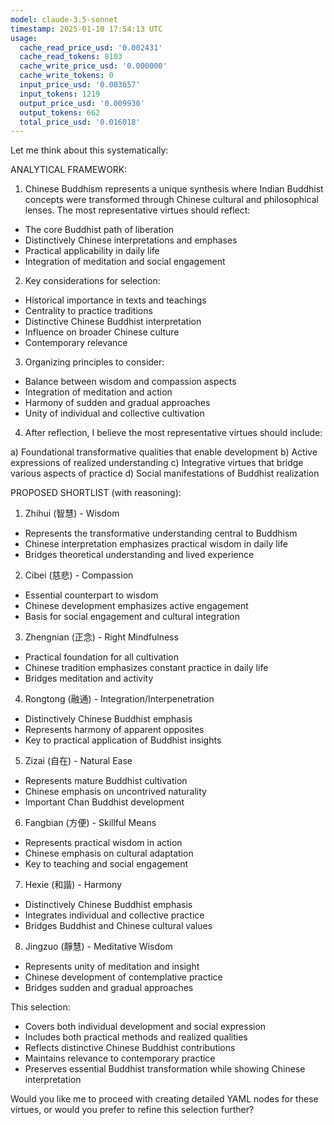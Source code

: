 ```yaml
---
model: claude-3.5-sonnet
timestamp: 2025-01-10 17:54:13 UTC
usage:
  cache_read_price_usd: '0.002431'
  cache_read_tokens: 8103
  cache_write_price_usd: '0.000000'
  cache_write_tokens: 0
  input_price_usd: '0.003657'
  input_tokens: 1219
  output_price_usd: '0.009930'
  output_tokens: 662
  total_price_usd: '0.016018'
---
```


Let me think about this systematically:

ANALYTICAL FRAMEWORK:
1. Chinese Buddhism represents a unique synthesis where Indian Buddhist concepts were transformed through Chinese cultural and philosophical lenses. The most representative virtues should reflect:
- The core Buddhist path of liberation
- Distinctively Chinese interpretations and emphases
- Practical applicability in daily life
- Integration of meditation and social engagement

2. Key considerations for selection:
- Historical importance in texts and teachings
- Centrality to practice traditions
- Distinctive Chinese Buddhist interpretation
- Influence on broader Chinese culture
- Contemporary relevance

3. Organizing principles to consider:
- Balance between wisdom and compassion aspects
- Integration of meditation and action
- Harmony of sudden and gradual approaches
- Unity of individual and collective cultivation

4. After reflection, I believe the most representative virtues should include:

a) Foundational transformative qualities that enable development
b) Active expressions of realized understanding
c) Integrative virtues that bridge various aspects of practice
d) Social manifestations of Buddhist realization

PROPOSED SHORTLIST (with reasoning):

1. Zhihui (智慧) - Wisdom
- Represents the transformative understanding central to Buddhism
- Chinese interpretation emphasizes practical wisdom in daily life
- Bridges theoretical understanding and lived experience

2. Cibei (慈悲) - Compassion
- Essential counterpart to wisdom
- Chinese development emphasizes active engagement
- Basis for social engagement and cultural integration

3. Zhengnian (正念) - Right Mindfulness
- Practical foundation for all cultivation
- Chinese tradition emphasizes constant practice in daily life
- Bridges meditation and activity

4. Rongtong (融通) - Integration/Interpenetration
- Distinctively Chinese Buddhist emphasis
- Represents harmony of apparent opposites
- Key to practical application of Buddhist insights

5. Zizai (自在) - Natural Ease
- Represents mature Buddhist cultivation
- Chinese emphasis on uncontrived naturality
- Important Chan Buddhist development

6. Fangbian (方便) - Skillful Means
- Represents practical wisdom in action
- Chinese emphasis on cultural adaptation
- Key to teaching and social engagement

7. Hexie (和諧) - Harmony
- Distinctively Chinese Buddhist emphasis
- Integrates individual and collective practice
- Bridges Buddhist and Chinese cultural values

8. Jingzuo (靜慧) - Meditative Wisdom
- Represents unity of meditation and insight
- Chinese development of contemplative practice
- Bridges sudden and gradual approaches

This selection:
- Covers both individual development and social expression
- Includes both practical methods and realized qualities
- Reflects distinctive Chinese Buddhist contributions
- Maintains relevance to contemporary practice
- Preserves essential Buddhist transformation while showing Chinese interpretation

Would you like me to proceed with creating detailed YAML nodes for these virtues, or would you prefer to refine this selection further?